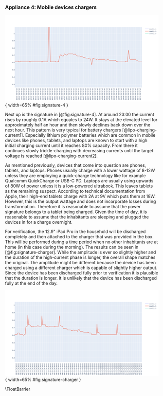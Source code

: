 ### Appliance 4: Mobile devices chargers

![Captured power signature 4](src/images/Charger.png){ width=65% #fig:signature-4 }

Next up is the signature in [@fig:signature-4]. At around 23:00 the current rises by roughly 0.1A which equates to 24W. It stays at the elevated level for approximately half an hour and then slowly declines back down over the next hour. This pattern is very typical for battery chargers [@lipo-charging-current1]. Especially lithium polymer batteries which are common in mobile devices like phones, tablets, and laptops are known to start with a high initial charging current until it reaches 80% capacity. From there it continues slowly trickle-charging with decreasing currents until the target voltage is reached [@lipo-charging-current2].

As mentioned previously, devices that come into question are phones, tablets, and laptops. Phones usually charge with a lower wattage of 8-12W unless they are employing a quick-charge technology like for example Qualcomm QuickCharge or USB-C PD. Laptops are usually using upwards of 80W of power unless it is a low-powered ultrabook. This leaves tablets as the remaining suspect. According to technical documentation from Apple, their high-end tablets charge with 2A at 9V which puts them at 18W. However, this is the output wattage and does not incorporate losses during transformation. Therefore it is reasonable to assume that the power signature belongs to a tablet being charged. Given the time of day, it is reasonable to assume that the inhabitants are sleeping and plugged the devices in for a charge overnight.

For verification, the 12.9" iPad Pro in the household will be discharged completely and then attached to the charger that was provided in the box. This will be performed during a time period when no other inhabitants are at home (in this case during the morning). The results can be seen in [@fig:signature-charger]. While the amplitude is ever so slightly higher and the duration of the high-current phase is longer, the overall shape matches the original. The amplitude might be different because the device has been charged using a different charger which is capable of slightly higher output. Since the device has been discharged fully prior to verification it is plausible that the duration is longer. It is unlikely that the device has been discharged fully at the end of the day.

![Mobile device charger signature](src/images/Charger-confirmation.png){ width=65% #fig:signature-charger }

\FloatBarrier
